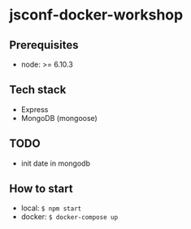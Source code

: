 # jsconf-docker-workshop

## Prerequisites

* node: >= 6.10.3

## Tech stack

* Express
* MongoDB (mongoose)

## TODO

* init date in mongodb

## How to start

* local: `$ npm start`
* docker: `$ docker-compose up`
